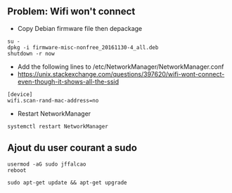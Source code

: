 ## Problem: Wifi won't connect

- Copy Debian firmware file then depackage

``` 
su -
dpkg -i firmware-misc-nonfree_20161130-4_all.deb 
shutdown -r now
```

- Add the following lines to /etc/NetworkManager/NetworkManager.conf
- https://unix.stackexchange.com/questions/397620/wifi-wont-connect-even-though-it-shows-all-the-ssid

```
[device]
wifi.scan-rand-mac-address=no
```

- Restart NetworkManager

```
systemctl restart NetworkManager
```

## Ajout du user courant a sudo

```
usermod -aG sudo jffalcao
reboot

sudo apt-get update && apt-get upgrade
```

